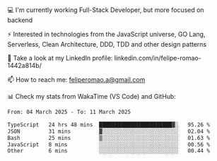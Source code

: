 💻 I'm currently working Full-Stack Developer, but more focused on backend

⚡ Interested in technologies from the JavaScript universe, GO Lang, Serverless, Clean Architecture, DDD, TDD and other design patterns

👥 Take a look at my LinkedIn profile: linkedin.com/in/felipe-romao-1442a814b/

📫 How to reach me: feliperomao.a@gmail.com

📊 Check my stats from WakaTime (VS Code) and GitHub:

<!--START_SECTION:waka-->

```txt
From: 04 March 2025 - To: 11 March 2025

TypeScript   24 hrs 48 mins  ███████████████████████▓░   95.26 %
JSON         31 mins         ▓░░░░░░░░░░░░░░░░░░░░░░░░   02.04 %
Bash         25 mins         ▒░░░░░░░░░░░░░░░░░░░░░░░░   01.63 %
JavaScript   8 mins          ░░░░░░░░░░░░░░░░░░░░░░░░░   00.56 %
Other        6 mins          ░░░░░░░░░░░░░░░░░░░░░░░░░   00.44 %
```

<!--END_SECTION:waka-->
